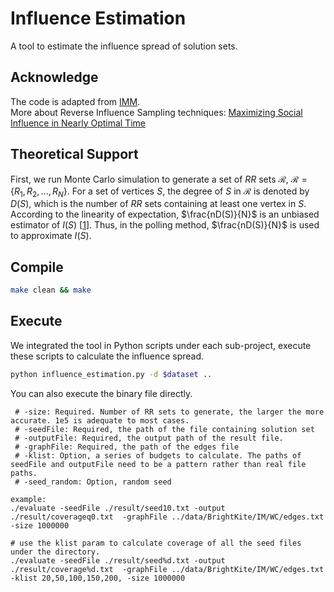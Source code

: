 # Influence Estimation

A tool to estimate the influence spread of solution sets.

## Acknowledge

The code is adapted from [IMM](https://sourceforge.net/projects/im-imm/).  
More about Reverse Influence Sampling
techniques:  [Maximizing Social Influence in Nearly Optimal Time](https://doi.org/10.1137/1.9781611973402.70)

## Theoretical Support

First, we run Monte Carlo simulation to generate a set of $RR$ sets $\mathcal{R}$, $\mathcal{R} = \{R_1,R_2,...,R_N\}$.
For a set of vertices $S$, the degree of $S$ in $\mathcal{R}$ is denoted by $D(S)$, which is the number of $RR$ sets
containing at least one vertex in $S$. According to the linearity of expectation, $\frac{nD(S)}{N}$ is an unbiased
estimator of $I(S)$ [[1](https://doi.org/10.1137/1.9781611973402.70)]. Thus, in the polling method, $\frac{nD(S)}{N}$ is used to
approximate $I(S)$. 

## Compile

```sh
make clean && make
```

## Execute

We integrated the tool in Python scripts under each sub-project, execute these scripts to calculate the influence
spread.

```sh
python influence_estimation.py -d $dataset ..
```

You can also execute the binary file directly.

```shell
 # -size: Required. Number of RR sets to generate, the larger the more accurate. 1e5 is adequate to most cases.
 # -seedFile: Required, the path of the file containing solution set 
 # -outputFile: Required, the output path of the result file.
 # -graphFile: Required, the path of the edges file
 # -klist: Option, a series of budgets to calculate. The paths of seedFile and outputFile need to be a pattern rather than real file paths.
 # -seed_random: Option, random seed
 
example:
./evaluate -seedFile ./result/seed10.txt -output ./result/coverageq0.txt  -graphFile ../data/BrightKite/IM/WC/edges.txt -size 1000000

# use the klist param to calculate coverage of all the seed files under the directory.
./evaluate -seedFile ./result/seed%d.txt -output ./result/coverage%d.txt  -graphFile ../data/BrightKite/IM/WC/edges.txt -klist 20,50,100,150,200, -size 1000000  
```


